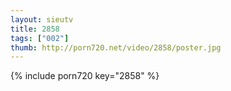 ```yaml
--- 
layout: sieutv
title: 2858
tags: ["002"]
thumb: http://porn720.net/video/2858/poster.jpg
---
```

{% include porn720 key="2858" %} 
